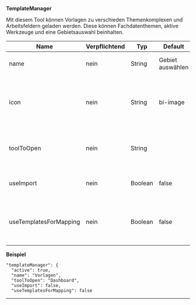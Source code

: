 **TemplateManager**

Mit diesem Tool können Vorlagen zu verschieden Themenkomplexen und Arbeitsfeldern geladen werden. Diese können Fachdatenthemen, aktive Werkzeuge und eine Gebietsauswahl beinhalten.

|Name|Verpflichtend| Typ|Default|Beschreibung|
|----|-------------|----|-------|------------|
|name|nein|String|Gebiet auswählen|Name des Werkzeuges im Menu.|
|icon|nein|String|bi-image|CSS Klasse des Glyphicons, das vor dem Toolnamen im Menu angezeigt wird.|
|toolToOpen|nein|String| |Das Werkzeug, das nach dem Schließen des DistrictSelector geöffnet wird.|
|useImport|nein|Boolean|false|Bietet die Möglichkeit Vorlagen zu importieren.|
|useTemplatesForMapping|nein|Boolean|false|Dadurch wird das 'Mapping' in CoSI mit den Daten aus den Vorlagen überschrieben.|

**Beispiel**
```
"templateManager": {
  "active": true,
  "name": "Vorlagen",
  "toolToOpen": "Dashboard",
  "useImport": false,
  "useTemplatesForMapping": false
```

***
